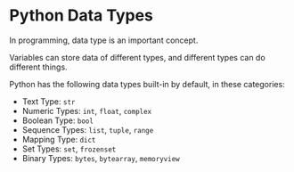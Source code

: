 # Python Data Types

In programming, data type is an important concept.

Variables can store data of different types, and different types can do different things.

Python has the following data types built-in by default, in these categories:

- Text Type: `str`
- Numeric Types: `int`, `float`, `complex`
- Boolean Type:	`bool`
- Sequence Types: `list`, `tuple`, `range`
- Mapping Type:	`dict`
- Set Types: `set`, `frozenset`
- Binary Types:	`bytes`, `bytearray`, `memoryview`